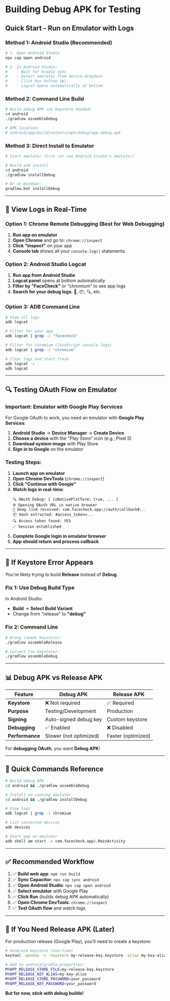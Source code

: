 # Building Debug APK for Testing

## Quick Start - Run on Emulator with Logs

### Method 1: Android Studio (Recommended)

```bash
# 1. Open Android Studio
npx cap open android

# 2. In Android Studio:
#    - Wait for Gradle sync
#    - Select emulator from device dropdown
#    - Click Run button (▶️)
#    - Logcat opens automatically at bottom
```

### Method 2: Command Line Build

```bash
# Build debug APK (no keystore needed)
cd android
./gradlew assembleDebug

# APK location:
# android/app/build/outputs/apk/debug/app-debug.apk
```

### Method 3: Direct Install to Emulator

```bash
# Start emulator first (or use Android Studio's emulator)

# Build and install
cd android
./gradlew installDebug

# Or on Windows:
gradlew.bat installDebug
```

---

## 📱 View Logs in Real-Time

### Option 1: Chrome Remote Debugging (Best for Web Debugging)

1. **Run app on emulator**
2. **Open Chrome** and go to: `chrome://inspect`
3. **Click "inspect"** on your app
4. **Console tab** shows all your `console.log()` statements

### Option 2: Android Studio Logcat

1. **Run app from Android Studio**
2. **Logcat panel** opens at bottom automatically
3. **Filter by "FaceCheck"** or "chromium" to see app logs
4. **Search for your debug logs**: 🔗, 📦, 🔍, etc.

### Option 3: ADB Command Line

```bash
# View all logs
adb logcat

# Filter for your app
adb logcat | grep -i "facecheck"

# Filter for chromium (JavaScript console logs)
adb logcat | grep -i "chromium"

# Clear logs and start fresh
adb logcat -c
adb logcat
```

---

## 🔍 Testing OAuth Flow on Emulator

### Important: Emulator with Google Play Services

For Google OAuth to work, you need an emulator with **Google Play Services**:

1. **Android Studio** → **Device Manager** → **Create Device**
2. **Choose a device** with the "Play Store" icon (e.g., Pixel 5)
3. **Download system image** with Play Store
4. **Sign in to Google** on the emulator

### Testing Steps:

1. **Launch app on emulator**
2. **Open Chrome DevTools** (`chrome://inspect`)
3. **Click "Continue with Google"**
4. **Watch logs in real-time**:
   ```
   🔍 OAuth Debug: { isNativePlatform: true, ... }
   🌐 Opening OAuth URL in native browser
   🔗 Deep link received: com.facecheck.app://auth/callback#...
   📦 Hash extracted: #access_token=...
   🔍 Access token found: YES
   ✅ Session established
   ```
5. **Complete Google login in emulator browser**
6. **App should return and process callback**

---

## 🐛 If Keystore Error Appears

You're likely trying to build **Release** instead of **Debug**.

### Fix 1: Use Debug Build Type

In Android Studio:
- **Build** → **Select Build Variant**
- Change from "release" to **"debug"**

### Fix 2: Command Line

```bash
# Wrong (needs keystore):
./gradlew assembleRelease

# Correct (no keystore):
./gradlew assembleDebug
```

---

## 📊 Debug APK vs Release APK

| Feature | Debug APK | Release APK |
|---------|-----------|-------------|
| **Keystore** | ❌ Not required | ✅ Required |
| **Purpose** | Testing/Development | Production |
| **Signing** | Auto-signed debug key | Custom keystore |
| **Debugging** | ✅ Enabled | ❌ Disabled |
| **Performance** | Slower (not optimized) | Faster (optimized) |

For **debugging OAuth**, you want **Debug APK**!

---

## 🚀 Quick Commands Reference

```bash
# Build debug APK
cd android && ./gradlew assembleDebug

# Install on running emulator
cd android && ./gradlew installDebug

# View logs
adb logcat | grep -i chromium

# List connected devices
adb devices

# Start app on emulator
adb shell am start -n com.facecheck.app/.MainActivity
```

---

## ✅ Recommended Workflow

1. ✅ **Build web app**: `npm run build`
2. ✅ **Sync Capacitor**: `npx cap sync android`
3. ✅ **Open Android Studio**: `npx cap open android`
4. ✅ **Select emulator** with Google Play
5. ✅ **Click Run** (builds debug APK automatically)
6. ✅ **Open Chrome DevTools**: `chrome://inspect`
7. ✅ **Test OAuth flow** and watch logs

---

## 🔐 If You Need Release APK (Later)

For production release (Google Play), you'll need to create a keystore:

```bash
# Generate keystore (one-time)
keytool -genkey -v -keystore my-release-key.keystore -alias my-key-alias -keyalg RSA -keysize 2048 -validity 10000

# Add to android/gradle.properties:
MYAPP_RELEASE_STORE_FILE=my-release-key.keystore
MYAPP_RELEASE_KEY_ALIAS=my-key-alias
MYAPP_RELEASE_STORE_PASSWORD=your_password
MYAPP_RELEASE_KEY_PASSWORD=your_password
```

**But for now, stick with debug builds!**

